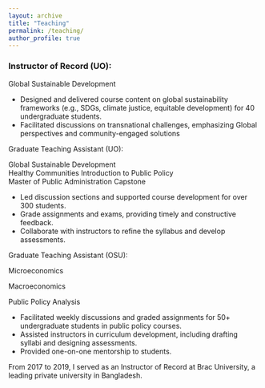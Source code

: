 ```yaml
---
layout: archive
title: "Teaching"
permalink: /teaching/
author_profile: true
---
```


### Instructor of Record (UO): 
Global Sustainable Development
- Designed and delivered course content on global sustainability frameworks (e.g., SDGs, climate justice, equitable development) for 40 undergraduate students.
- Facilitated discussions on transnational challenges, emphasizing Global perspectives and community-engaged solutions

Graduate Teaching Assistant (UO): 

Global Sustainable Development  
Healthy Communities 
Introduction to Public Policy  
Master of Public Administration Capstone 

- Led discussion sections and supported course development for over 300 students. 
- Grade assignments and exams, providing timely and constructive feedback. 
- Collaborate with instructors to refine the syllabus and develop assessments. 

Graduate Teaching Assistant (OSU): 

Microeconomics 

Macroeconomics

Public Policy Analysis

- Facilitated weekly discussions and graded assignments for 50+ undergraduate students in public policy courses. 
- Assisted instructors in curriculum development, including drafting syllabi and designing assessments. 
- Provided one-on-one mentorship to students.



From 2017 to 2019, I served as an Instructor of Record at Brac University, a leading private university in Bangladesh. 
